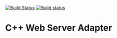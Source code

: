 [![Build Status](https://travis-ci.org/systelab/cpp-webserver-adapter.svg?branch=master)](https://travis-ci.org/systelab/cpp-webserver-adapter)
[![Build status](https://ci.appveyor.com/api/projects/status/jup3plf3myq4gluj?svg=true)](https://ci.appveyor.com/project/systelab/cpp-webserver-adapter)

# C++ Web Server Adapter

